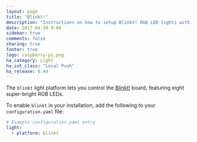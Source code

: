 ```yaml
---
layout: page
title: "Blinkt!"
description: "Instructions on how to setup Blinkt! RGB LED lights within Home Assistant."
date: 2017-04-30 9:00
sidebar: true
comments: false
sharing: true
footer: true
logo: raspberry-pi.png
ha_category: Light
ha_iot_class: "Local Push"
ha_release: 0.44
---
```


The `blinkt` light platform lets you control the [Blinkt!](https://shop.pimoroni.com/products/blinkt) board, featuring eight super-bright RGB LEDs.

To enable `blinkt` in your installation, add the following to your `configuration.yaml` file:

```yaml
# Example configuration.yaml entry
light:
  - platform: blinkt
```
